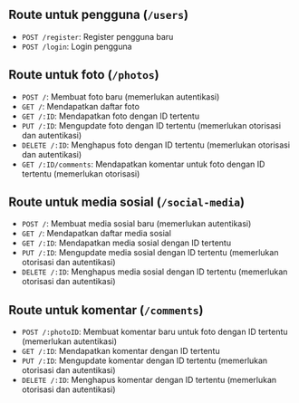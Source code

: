 ## Route untuk pengguna (`/users`)
- `POST /register`: Register pengguna baru
- `POST /login`: Login pengguna

## Route untuk foto (`/photos`)
- `POST /`: Membuat foto baru (memerlukan autentikasi)
- `GET /`: Mendapatkan daftar foto
- `GET /:ID`: Mendapatkan foto dengan ID tertentu
- `PUT /:ID`: Mengupdate foto dengan ID tertentu (memerlukan otorisasi dan autentikasi)
- `DELETE /:ID`: Menghapus foto dengan ID tertentu (memerlukan otorisasi dan autentikasi)
- `GET /:ID/comments`: Mendapatkan komentar untuk foto dengan ID tertentu (memerlukan otorisasi)

## Route untuk media sosial (`/social-media`)
- `POST /`: Membuat media sosial baru (memerlukan autentikasi)
- `GET /`: Mendapatkan daftar media sosial
- `GET /:ID`: Mendapatkan media sosial dengan ID tertentu
- `PUT /:ID`: Mengupdate media sosial dengan ID tertentu (memerlukan otorisasi dan autentikasi)
- `DELETE /:ID`: Menghapus media sosial dengan ID tertentu (memerlukan otorisasi dan autentikasi)

## Route untuk komentar (`/comments`)
- `POST /:photoID`: Membuat komentar baru untuk foto dengan ID tertentu (memerlukan autentikasi)
- `GET /:ID`: Mendapatkan komentar dengan ID tertentu
- `PUT /:ID`: Mengupdate komentar dengan ID tertentu (memerlukan otorisasi dan autentikasi)
- `DELETE /:ID`: Menghapus komentar dengan ID tertentu (memerlukan otorisasi dan autentikasi)

